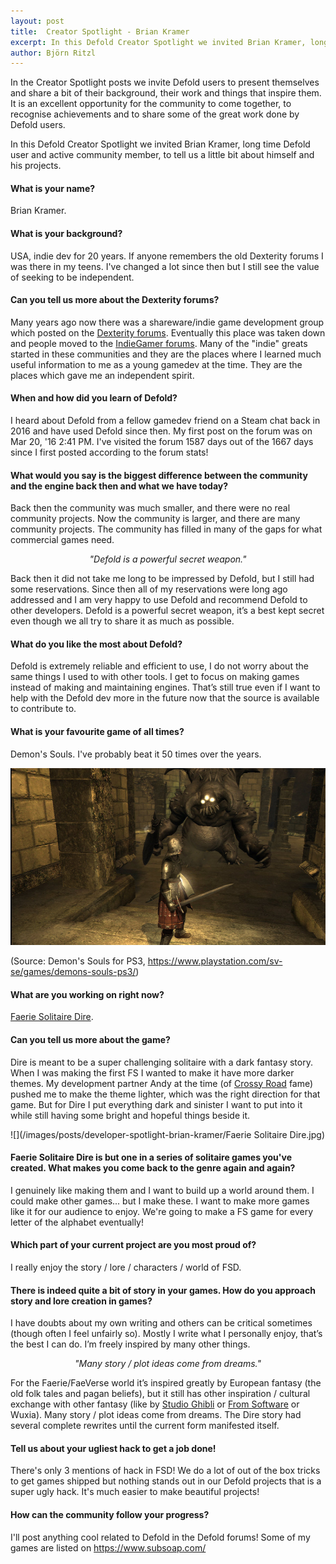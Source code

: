 ```yaml
---
layout: post
title:  Creator Spotlight - Brian Kramer
excerpt: In this Defold Creator Spotlight we invited Brian Kramer, long time Defold user and active community member, to tell us a little bit about himself and his projects.
author: Björn Ritzl
---
```


In the Creator Spotlight posts we invite Defold users to present themselves and share a bit of their background, their work and things that inspire them. It is an excellent opportunity for the community to come together, to recognise achievements and to share some of the great work done by Defold users.

In this Defold Creator Spotlight we invited Brian Kramer, long time Defold user and active community member, to tell us a little bit about himself and his projects.


#### What is your name?
Brian Kramer.


#### What is your background?
USA, indie dev for 20 years. If anyone remembers the old Dexterity forums I was there in my teens. I've changed a lot since then but I still see the value of seeking to be independent.


#### Can you tell us more about the Dexterity forums?
Many years ago now there was a shareware/indie game development group which posted on the [Dexterity forums](https://web.archive.org/web/20030207142028/http://www.dexterity.com/forums/). Eventually this place was taken down and people moved to the [IndieGamer forums](https://web.archive.org/web/20050831080248/http://forums.indiegamer.com/). Many of the "indie" greats started in these communities and they are the places where I learned much useful information to me as a young gamedev at the time. They are the places which gave me an independent spirit.


#### When and how did you learn of Defold?
I heard about Defold from a fellow gamedev friend on a Steam chat back in 2016 and have used Defold since then. My first post on the forum was on Mar 20, '16 2:41 PM. I've visited the forum 1587 days out of the 1667 days since I first posted according to the forum stats!


#### What would you say is the biggest difference between the community and the engine back then and what we have today?
Back then the community was much smaller, and there were no real community projects. Now the community is larger, and there are many community projects. The community has filled in many of the gaps for what commercial games need.

<div align="center"><p><i>"Defold is a powerful secret weapon."</i></p></div>

Back then it did not take me long to be impressed by Defold, but I still had some reservations. Since then all of my reservations were long ago addressed and I am very happy to use Defold and recommend Defold to other developers. Defold is a powerful secret weapon, it’s a best kept secret even though we all try to share it as much as possible.


#### What do you like the most about Defold?
Defold is extremely reliable and efficient to use, I do not worry about the same things I used to with other tools. I get to focus on making games instead of making and maintaining engines. That’s still true even if I want to help with the Defold dev more in the future now that the source is available to contribute to.


#### What is your favourite game of all times?
Demon's Souls. I've probably beat it 50 times over the years.

![](/images/posts/developer-spotlight-brian-kramer/demonssouls_scr01.jpeg)

(Source: Demon's Souls for PS3, https://www.playstation.com/sv-se/games/demons-souls-ps3/)


#### What are you working on right now?
[Faerie Solitaire Dire](https://store.steampowered.com/app/556530/Faerie_Solitaire_Dire/).


#### Can you tell us more about the game?
Dire is meant to be a super challenging solitaire with a dark fantasy story. When I was making the first FS I wanted to make it have more darker themes. My development partner Andy at the time (of [Crossy Road](https://poki.com/en/g/crossy-road) fame) pushed me to make the theme lighter, which was the right direction for that game. But for Dire I put everything dark and sinister I want to put into it while still having some bright and hopeful things beside it.

![](/images/posts/developer-spotlight-brian-kramer/Faerie Solitaire Dire.jpg)


#### Faerie Solitaire Dire is but one in a series of solitaire games you've created. What makes you come back to the genre again and again?
I genuinely like making them and I want to build up a world around them. I could make other games... but I make these. I want to make more games like it for our audience to enjoy. We're going to make a FS game for every letter of the alphabet eventually!


#### Which part of your current project are you most proud of?
I really enjoy the story / lore / characters / world of FSD.


#### There is indeed quite a bit of story in your games. How do you approach story and lore creation in games?
I have doubts about my own writing and others can be critical sometimes (though often I feel unfairly so). Mostly I write what I personally enjoy, that’s the best I can do. I’m freely inspired by many other things.

<div align="center"><p><i>"Many story / plot ideas come from dreams."</i></p></div>

For the Faerie/FaeVerse world it’s inspired greatly by European fantasy (the old folk tales and pagan beliefs), but it still has other inspiration / cultural exchange with other fantasy (like by [Studio Ghibli](https://en.wikipedia.org/wiki/Studio_Ghibli) or [From Software](https://en.wikipedia.org/wiki/FromSoftware) or Wuxia). Many story / plot ideas come from dreams. The Dire story had several complete rewrites until the current form manifested itself.


#### Tell us about your ugliest hack to get a job done!
There's only 3 mentions of hack in FSD! We do a lot of out of the box tricks to get games shipped but nothing stands out in our Defold projects that is a super ugly hack. It's much easier to make beautiful projects!


#### How can the community follow your progress?
I'll post anything cool related to Defold in the Defold forums! Some of my games are listed on https://www.subsoap.com/

